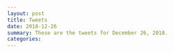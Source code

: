 ```yaml
---
layout: post
title: Tweets
date: 2018-12-26
summary: These are the tweets for December 26, 2018.
categories:
---
```


